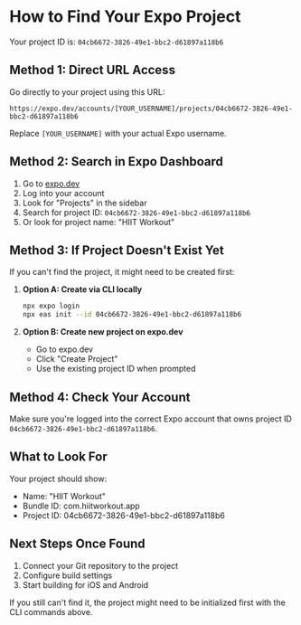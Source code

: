 # How to Find Your Expo Project

Your project ID is: `04cb6672-3826-49e1-bbc2-d61897a118b6`

## Method 1: Direct URL Access
Go directly to your project using this URL:
```
https://expo.dev/accounts/[YOUR_USERNAME]/projects/04cb6672-3826-49e1-bbc2-d61897a118b6
```
Replace `[YOUR_USERNAME]` with your actual Expo username.

## Method 2: Search in Expo Dashboard
1. Go to [expo.dev](https://expo.dev)
2. Log into your account
3. Look for "Projects" in the sidebar
4. Search for project ID: `04cb6672-3826-49e1-bbc2-d61897a118b6`
5. Or look for project name: "HIIT Workout"

## Method 3: If Project Doesn't Exist Yet
If you can't find the project, it might need to be created first:

1. **Option A: Create via CLI locally**
   ```bash
   npx expo login
   npx eas init --id 04cb6672-3826-49e1-bbc2-d61897a118b6
   ```

2. **Option B: Create new project on expo.dev**
   - Go to expo.dev
   - Click "Create Project"
   - Use the existing project ID when prompted

## Method 4: Check Your Account
Make sure you're logged into the correct Expo account that owns project ID `04cb6672-3826-49e1-bbc2-d61897a118b6`.

## What to Look For
Your project should show:
- Name: "HIIT Workout"
- Bundle ID: com.hiitworkout.app
- Project ID: 04cb6672-3826-49e1-bbc2-d61897a118b6

## Next Steps Once Found
1. Connect your Git repository to the project
2. Configure build settings
3. Start building for iOS and Android

If you still can't find it, the project might need to be initialized first with the CLI commands above.